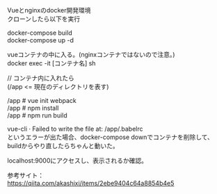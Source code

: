 Vueとnginxのdocker開発環境  
クローンしたら以下を実行  
  
docker-compose build  
docker-compose up -d  
  
vueコンテナの中に入る。(nginxコンテナではないので注意。)  
docker exec -it [コンテナ名] sh  
  
// コンテナ内に入れたら  
(/app <= 現在のディレクトリを表す)  
  
/app # vue init webpack  
/app # npm install  
/app # npm run build  
  
vue-cli · Failed to write the file at: /app/.babelrc  
というエラーが出た場合、docker-compose downでコンテナを削除して、buildからやり直したらちゃんと動いた。
  
localhost:9000にアクセスし、表示されるか確認。  
  
参考サイト：  
https://qiita.com/akashixi/items/2ebe9404c64a8854b4e5
